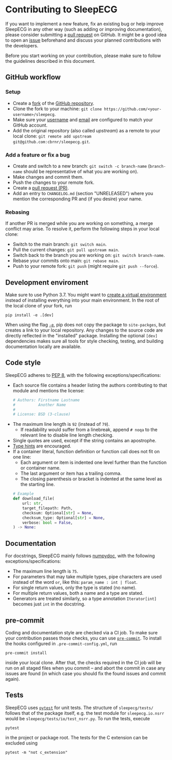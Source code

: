 # Contributing to SleepECG
If you want to implement a new feature, fix an existing bug or help improve SleepECG in any other way (such as adding or improving documentation), please consider submitting a [pull request](https://github.com/cbrnr/sleepecg/pulls) on GitHub. It might be a good idea to open an [issue](https://github.com/cbrnr/sleepecg/issues) beforehand and discuss your planned contributions with the developers.

Before you start working on your contribution, please make sure to follow the guidelines described in this document.


## GitHub workflow
### Setup
- Create a [fork](https://docs.github.com/en/get-started/quickstart/fork-a-repo) of the [GitHub repository](https://github.com/cbrnr/sleepecg).
- Clone the fork to your machine: `git clone https://github.com/<your-username>/sleepecg`.
- Make sure your [username](https://docs.github.com/en/get-started/getting-started-with-git/setting-your-username-in-git) and [email](https://docs.github.com/en/github/setting-up-and-managing-your-github-user-account/managing-email-preferences/setting-your-commit-email-address#setting-your-commit-email-address-in-git) are configured to match your GitHub account.
- Add the original repository (also called _upstream_) as a remote to your local clone: `git remote add upstream git@github.com:cbrnr/sleepecg.git`.


### Add a feature or fix a bug
- Create and switch to a new branch: `git switch -c branch-name` (`branch-name` should be representative of what you are working on).
- Make changes and commit them.
- Push the changes to your remote fork.
- Create a [pull request (PR)](https://github.com/cbrnr/sleepecg/pulls).
- Add an entry to `CHANGELOG.md` (section "UNRELEASED") where you mention the corresponding PR and (if you desire) your name.


### Rebasing
If another PR is merged while you are working on something, a merge conflict may arise. To resolve it, perform the following steps in your local clone:
- Switch to the main branch: `git switch main`.
- Pull the current changes: `git pull upstream main`.
- Switch back to the branch you are working on: `git switch branch-name`.
- Rebase your commits onto main: `git rebase main`.
- Push to your remote fork: `git push` (might require `git push --force`).


## Development enviroment
Make sure to use Python 3.7. You might want to [create a virtual environment](https://docs.python.org/3/library/venv.html#creating-virtual-environments) instead of installing everything into your main environment. In the root of the local clone of your fork, run

```
pip install -e .[dev]
```

When using the flag [`-e`](https://pip.pypa.io/en/stable/cli/pip_install/#install-editable), pip does not copy the package to `site-packges`, but creates a link to your local repository. Any changes to the source code are directly reflected in the "installed" package. Installing the optional `[dev]` dependencies makes sure all tools for style checking, testing, and building documentation locally are available.


## Code style
SleepECG adheres to [PEP 8](https://www.python.org/dev/peps/pep-0008/), with the following exceptions/specifications:
- Each source file contains a header listing the authors contributing to that module and mentions the license:
    ```python
    # Authors: Firstname Lastname
    #          Another Name
    #
    # License: BSD (3-clause)
    ```
- The maximum line length is `92` (instead of `79`).
    - If readability would suffer from a linebreak, append `# noqa` to the relevant line to disable line length checking.
- Single quotes are used, except if the string contains an apostrophe.
- [Type hints](https://www.python.org/dev/peps/pep-0484/) are encouraged.
- If a container literal, function definition or function call does not fit on one line:
    - Each argument or item is indented one level further than the function or container name.
    - The last argument or item has a trailing comma.
    - The closing parenthesis or bracket is indented at the same level as the starting line.
    ```python
    # Example
    def download_file(
        url: str,
        target_filepath: Path,
        checksum: Optional[str] = None,
        checksum_type: Optional[str] = None,
        verbose: bool = False,
    ) -> None:
    ```


## Documentation
For docstrings, SleepECG mainly follows [numpydoc](https://numpydoc.readthedocs.io/en/latest/format.html), with the following exceptions/specifications:
- The maximum line length is `75`.
- For parameters that may take multiple types, pipe characters are used instead of the word `or`, like this: `param_name : int | float`.
- For single return values, only the type is stated (no name).
- For multiple return values, both a name and a type are stated.
- Generators are treated similarly, so a type annotation `Iterator[int]` becomes just `int` in the docstring.


## pre-commit
Coding and documentation style are checked via a CI job. To make sure your contribution passes those checks, you can use [`pre-commit`](https://pre-commit.com/). To install the hooks configured in `.pre-commit-config.yml`, run

```
pre-commit install
```

inside your local clone. After that, the checks required in the CI job will be run on all staged files when you commit – and abort the commit in case any issues are found (in which case you should fix the found issues and commit again).


## Tests
SleepECG uses [`pytest`](https://docs.pytest.org/) for unit tests. The structure of `sleepecg/tests/` follows that of the package itself, e.g. the test module for `sleepecg.io.nsrr` would be `sleepecg/tests/io/test_nsrr.py`.
To run the tests, execute
```
pytest
```
in the project or package root. The tests for the C extension can be excluded using
```
pytest -m "not c_extension"
```
